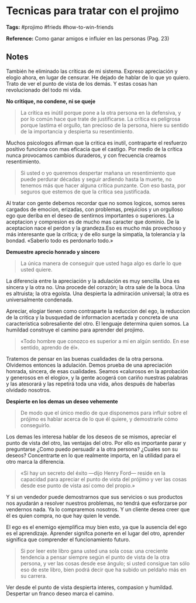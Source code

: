 # Tecnicas para tratar con el projimo

**Tags:** #projimo #frieds #how-to-win-friends

**Reference:** Como ganar amigos e influier en las personas (Pag. 23)

## Notes

También he eliminado las críticas de mi sistema. Expreso apreciación y elogio ahora, en lugar de censurar. He dejado de hablar de lo que yo quiero. Trato de ver el punto de vista de los demás. Y estas cosas han revolucionado del todo mi vida.

**No critique, no condene, ni se queje**

> La crítica es inútil porque pone a la otra persona en la defensiva, y por lo común hace que trate de justificarse. La crítica es peligrosa porque lastima el orgullo, tan precioso de la persona, hiere su sentido de la importancia y despierta su resentimiento.

Muchos psicologos afirman que la critica es inutil, contraparte el resfuerzo positivo funciona con mas eficacia que el castigo. Por medio de la crítica nunca provocamos cambios duraderos, y con frecuencia creamos resentimiento.

> Si usted o yo queremos despertar mañana un resentimiento que puede perdurar décadas y seguir ardiendo hasta la muerte, no tenemos más que hacer alguna crítica punzante. Con eso basta, por seguros que estemos de que la crítica sea justificada.

Al tratar con gente debemos recordar que no somos logicos, somos seres cargados de emocion, erizadas, con problemas, prejuicios y un orgulloso ego que deriba en el deseo de sentirnos importantes o superiores. La aceptacion y compresion es de mucho mas caracter que dominio. De la aceptacion nace el perdon y la grandeza.Eso es mucho más provechoso y más interesante que la crítica; y de ello surge la simpatía, la tolerancia y la bondad. «Saberlo todo es perdonarlo todo.»

**Demuestre aprecio honrado y sincero**

> La única manera de conseguir que usted haga algo es darle lo que usted quiere.

La diferencia entre la apreciación y la adulación es muy sencilla. Una es sincera y la otra no. Una procede del corazón; la otra sale de la boca. Una es altruista; la otra egoísta. Una despierta la admiración universal; la otra es universalmente condenada.

Apreciar, elogiar tienen como contraparte la reduccion del ego, la reduccion de la critica y la busquedad de informacion acertada y concreta de una caracteristica sobresaliente del otro. El lenguaje determina quien somos. La humildad construye el camino para aprender del projimo.

> «Todo hombre que conozco es superior a mí en algún sentido. En ese sentido, aprendo de él».

Tratemos de pensar en las buenas cualidades de la otra persona. Olvidemos entonces la adulación. Demos prueba de una apreciación honrada, sincera, de esas cualidades. Seamos «calurosos en la aprobación y generosos en el elogio», y la gente acogerá con cariño nuestras palabras y las atesorará y las repetirá toda una vida, años después de haberlas olvidado nosotros.

**Despierte en los demas un deseo vehemente**

> De modo que el único medio de que disponemos para influir sobre el prójimo es hablar acerca de lo que él quiere, y demostrarle cómo conseguirlo.

Los demas les interesa hablar de los deseos de se mismos, apreciar el punto de vista del otro, las ventajas del otro. Por ello es importante parar y preguntarse ¿Como puedo persuadir a la otra persona? ¿Cuales son su deseos? Concentrarte en lo que realmente importa, en la utilidad para el otro marca la diferencia.

> «Si hay un secreto del éxito —dijo Henry Ford— reside en la capacidad para apreciar el punto de vista del prójimo y ver las cosas desde ese punto de vista así como del propio.»

Y si un vendedor puede demostrarnos que sus servicios o sus productos nos ayudarán a resolver nuestros problemas, no tendrá que esforzarse por vendernos nada. Ya lo compraremos nosotros. Y un cliente desea creer que él es quien compra, no que hay quien le vende.

El ego es el enemigo ejemplifica muy bien esto, ya que la ausencia del ego es el aprendizaje. Aprender signifca ponerte en el lugar del otro, aprender significa que comprender el funcionamiento futuro.

> Si por leer este libro gana usted una sola cosa: una creciente tendencia a pensar siempre según el punto de vista de la otra persona, y ver las cosas desde ese ángulo; si usted consigue tan sólo eso de este libro, bien podrá decir que ha subido un peldaño más en su carrera.

Ver desde el punto de vista despierta interes, compasion y humildad. Despertar un franco deseo marca el camino.